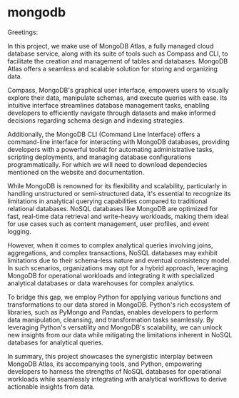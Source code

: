 # mongodb

Greetings:

In this project, we make use of MongoDB Atlas, a fully managed cloud database service, along with its suite of tools such as Compass and CLI, to facilitate the creation and management of tables and databases. MongoDB Atlas offers a seamless and scalable solution for storing and organizing data.

Compass, MongoDB's graphical user interface, empowers users to visually explore their data, manipulate schemas, and execute queries with ease. Its intuitive interface streamlines database management tasks, enabling developers to efficiently navigate through datasets and make informed decisions regarding schema design and indexing strategies.

Additionally, the MongoDB CLI (Command Line Interface) offers a command-line interface for interacting with MongoDB databases, providing developers with a powerful toolkit for automating administrative tasks, scripting deployments, and managing database configurations programmatically. For which we will need to download dependecies mentioned on the website and documentation.

While MongoDB is renowned for its flexibility and scalability, particularly in handling unstructured or semi-structured data, it's essential to recognize its limitations in analytical querying capabilities compared to traditional relational databases. NoSQL databases like MongoDB are optimized for fast, real-time data retrieval and write-heavy workloads, making them ideal for use cases such as content management, user profiles, and event logging.

However, when it comes to complex analytical queries involving joins, aggregations, and complex transactions, NoSQL databases may exhibit limitations due to their schema-less nature and eventual consistency model. In such scenarios, organizations may opt for a hybrid approach, leveraging MongoDB for operational workloads and integrating it with specialized analytical databases or data warehouses for complex analytics.

To bridge this gap, we employ Python for applying various functions and transformations to our data stored in MongoDB. Python's rich ecosystem of libraries, such as PyMongo and Pandas, enables developers to perform data manipulation, cleansing, and transformation tasks seamlessly. By leveraging Python's versatility and MongoDB's scalability, we can unlock new insights from our data while mitigating the limitations inherent in NoSQL databases for analytical queries.

In summary, this project showcases the synergistic interplay between MongoDB Atlas, its accompanying tools, and Python, empowering developers to harness the strengths of NoSQL databases for operational workloads while seamlessly integrating with analytical workflows to derive actionable insights from data.

